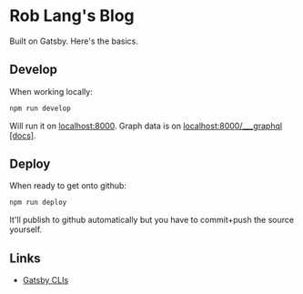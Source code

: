 # Rob Lang's Blog
Built on Gatsby. Here's the basics.

## Develop

When working locally:

```powershell
npm run develop
```

Will run it on [localhost:8000](http://localhost:8000).
Graph data is on [localhost:8000/___graphql](http://localhost:8000/___graphql) [[docs]](https://www.gatsbyjs.com/docs/tutorial/part-4/#use-graphiql-to-explore-the-data-layer-and-write-graphql-queries).

## Deploy

When ready to get onto github:

```powershell
npm run deploy
```

It'll publish to github automatically but you have to commit+push the source yourself.

## Links

- [Gatsby CLIs](https://www.gatsbyjs.com/docs/tutorial/part-0/#gatsby-cli)
